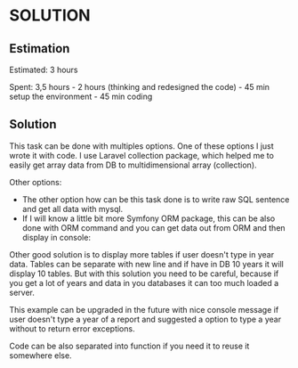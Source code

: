 SOLUTION
========

Estimation
----------
Estimated: 3 hours

Spent: 3,5 hours
    -  2 hours (thinking and redesigned the code)
    -  45 min setup the environment
    -  45 min coding


Solution
--------
This task can be done with multiples options. One of these options I just wrote it with code. I use Laravel collection package, which helped me to easily 
get array data from DB to multidimensional array (collection).

Other options:
 - The other option how can be this task done is to write raw SQL sentence and get all data with mysql.
 - If I will know a little bit more Symfony ORM package, this can be also done with ORM command and you can get data out from ORM and then display in console:

Other good solution is to display more tables if user doesn't type in year data. Tables can be separate with new line and if have in DB 10 years it will display 10 tables. 
But with this solution you need to be careful, because if you get a lot of years and data in you databases it can too much loaded a server.

This example can be upgraded in the future with nice console message if user doesn't type a year of a report and suggested a option to type a year without to return error exceptions. 

Code can be also separated into function if you need it to reuse it somewhere else.